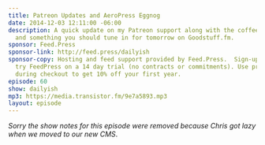 ```yaml
---
title: Patreon Updates and AeroPress Eggnog
date: 2014-12-03 12:11:00 -06:00
description: A quick update on my Patreon support along with the coffee I’m drinking
  and something you should tune in for tomorrow on Goodstuff.fm.
sponsor: Feed.Press
sponsor-link: http://feed.press/dailyish
sponsor-copy: Hosting and feed support provided by Feed.Press.  Sign-up today and
  try FeedPress on a 14 day trial (no contracts or commitments). Use promo code "dailyish"
  during checkout to get 10% off your first year.
episode: 60
show: dailyish
mp3: https://media.transistor.fm/9e7a5893.mp3
layout: episode
---
```


<em>Sorry the show notes for this episode were removed because Chris got lazy when we moved to our new CMS</em>.
